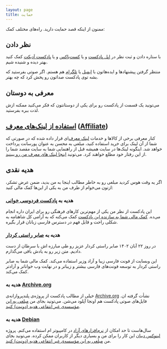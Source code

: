 ```yaml
---
layout: page
title: حمایت
---
```

ممنون از اینکه قصد حمایت دارید. راه‌های مختلف کمک:

## نظر دادن

با ستاره دادن و ثبت نظر در [اپل پادکست](https://itunes.apple.com/us/podcast/%D9%85-%D8%AD%D8%B3%D9%86/id1431035380?mt=2) و یا [کست‌باکس](https://castbox.fm/channel/%D9%85%D9%90%D8%AD%D8%B3%D9%86-id1446853) و یا [پادکست اَدیکت](https://play.google.com/store/apps/details?id=com.bambuna.podcastaddict) کمک کنید بهتر دیده و شنیده شیم.

منتظر گرفتن پیشنهادها و ایده‌هاتون با [ایمیل](mailto:me@mehsen.com) یا [تلگرام](https://t.me/mehsend/) هم هستم. اگر صوتی بفرستید که بشه توی پادکست صداتون رو پخش کرد که چه بهتر.

## معرفی به دوستان

می‌تونید یک قسمت از پادکست رو برای یکی از دوستانتون که فکر می‌کنید ممکنه ازش لذت ببره بفرستید.

## [استفاده از لینک‌های معرف](/affiliate) ([Affiliate](https://fa.wikipedia.org/wiki/%D9%81%D8%B1%D9%88%D8%B4_%D8%B1%D8%A7%D8%A8%D8%B7%D9%87%E2%80%8C%D8%A7%DB%8C))

کنار معرفی برخی از کالاها و خدمات [لینک معرف‌](https://fa.wikipedia.org/wiki/%D9%81%D8%B1%D9%88%D8%B4_%D8%B1%D8%A7%D8%A8%D8%B7%D9%87%E2%80%8C%D8%A7%DB%8C)ای قرار داده شده که در صورتی که شما از آن لینک برای خرید استفاده کنید، مبلغی به محسن به عنوان پورسانت پرداخت خواهد شد. اینگونه لینک‌ها در سایت همیشه قبل از راهنمایی شما به سایت مقصد شما را از این رفتار خود مطلع خواهند کرد. می‌تونید [اینجا لینک های معرف من رو ببینید](/affiliate).


## هدیه نقدی

اگر یه وقت هوس کردید مبلغی رو به خاطر مطالب اینجا به من بدید، ضمن عرض تشکر، ازتون می‌خوام از طرف من به یکی از این‌ها کمک مالی کنید:

### هدیه به [پادکست فردوسی خوانی](https://readingferdowsi.com/%d8%a7%d8%b2-%da%a9%d8%ac%d8%a7-%d8%a8%d8%b4%d9%86%d9%88%db%8c%d9%85/)

این پادکست از نظر من یکی از مهم‌ترین کارهای فرهنگی رو برای ایران داره انجام می‌ده. [کمک مالی شما به سازنده این پادکست](https://readingferdowsi.com/%d9%be%d8%b4%d8%aa%db%8c%d8%a8%d8%a7%d9%86%db%8c-%d9%85%d8%a7%d9%84%db%8c/) کمک می‌کنه که به آرامی کل شاهنامه به شکلی راحت و قابل فهم در دسترس فارسی زبانان قرار بگیره.

### هدیه به [صابر راستی کردار](http://rastikerdar.github.io/)
در روز ۲۲ آبان ۱۴۰۲ صابر راستی کردار عزیز رو طی مبارزه اش با سرطان از دست دادیم. متن زیر رو به یادش باقی می‌گذارم.

این وبسایت از فونت فارسی زیبا و آزاد [وزیر](http://rastikerdar.github.io/vazir-font/) استفاده می‌کند. کمک مالی شما به صابر راستی کردار به توسعه فونت‌های فارسی بیشتر و زیباتر و در نهایت وب خواناتر و آزادتر کمک می‌کند.

### هدیه به [Archive.org](https://archive.org)

خیلی از مطالب پادکست از پروژه‌ی پلندپروازانه‌ی [Archive.org](https://archive.org/) نشأت گرفته ان. فایل‌های صوتی پادکست هم اونجا آپلود می‌شن. می‌تونید بجای من [مبلغی به این مؤسسه‌ی غیر انتفاعی هدیه (دونیت) کنید](https://archive.org/donate/).

### هدیه به [Debian](https://www.debian.org)

سال‌هاست تا حد امکان از [نرم‌افزارهای آزاد](https://fa.wikipedia.org/wiki/%D9%86%D8%B1%D9%85%E2%80%8C%D8%A7%D9%81%D8%B2%D8%A7%D8%B1_%D8%A2%D8%B2%D8%A7%D8%AF) در کامپیوتر ام استفاده می‌کنم. پروژه [لینوکس دبیان](https://www.debian.org) این کار را برای من و بسیاری دیگر از کاربران ممکن کرده. می‌تونید بجای من [مبلغی به این مؤسسه‌ی غیر انتفاعی هدیه (دونیت) کنید](https://www.debian.org/donations).

